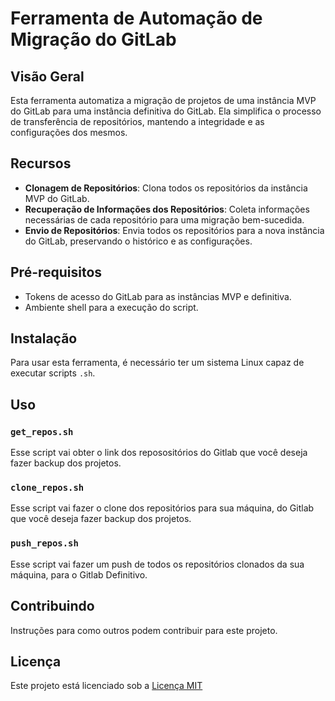 # Ferramenta de Automação de Migração do GitLab

## Visão Geral
Esta ferramenta automatiza a migração de projetos de uma instância MVP do GitLab para uma instância definitiva do GitLab. Ela simplifica o processo de transferência de repositórios, mantendo a integridade e as configurações dos mesmos.

## Recursos
- **Clonagem de Repositórios**: Clona todos os repositórios da instância MVP do GitLab.
- **Recuperação de Informações dos Repositórios**: Coleta informações necessárias de cada repositório para uma migração bem-sucedida.
- **Envio de Repositórios**: Envia todos os repositórios para a nova instância do GitLab, preservando o histórico e as configurações.

## Pré-requisitos
- Tokens de acesso do GitLab para as instâncias MVP e definitiva.
- Ambiente shell para a execução do script.

## Instalação
Para usar esta ferramenta, é necessário ter um sistema Linux capaz de executar scripts `.sh`.

## Uso

### `get_repos.sh`
Esse script vai obter o link dos reposositórios do Gitlab que você deseja fazer backup dos projetos.

### `clone_repos.sh`
Esse script vai fazer o clone dos repositórios para sua máquina, do Gitlab que você deseja fazer backup dos projetos.

### `push_repos.sh`
Esse script vai fazer um push de todos os repositórios clonados da sua máquina, para o Gitlab Definitivo.

## Contribuindo
Instruções para como outros podem contribuir para este projeto.

## Licença
Este projeto está licenciado sob a [Licença MIT](LICENSE.md)
